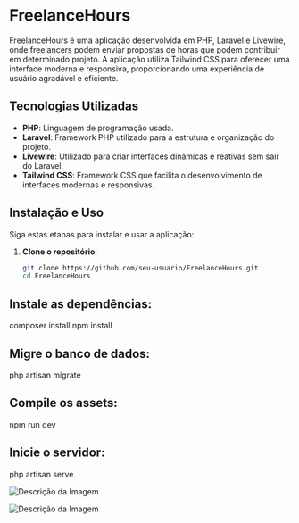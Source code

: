 # FreelanceHours

FreelanceHours é uma aplicação desenvolvida em PHP, Laravel e Livewire, onde freelancers podem enviar propostas de horas que podem contribuir em determinado projeto. A aplicação utiliza Tailwind CSS para oferecer uma interface moderna e responsiva, proporcionando uma experiência de usuário agradável e eficiente.

## Tecnologias Utilizadas

- **PHP**: Linguagem de programação usada.
- **Laravel**: Framework PHP utilizado para a estrutura e organização do projeto.
- **Livewire**: Utilizado para criar interfaces dinâmicas e reativas sem sair do Laravel.
- **Tailwind CSS**: Framework CSS que facilita o desenvolvimento de interfaces modernas e responsivas.

## Instalação e Uso

Siga estas etapas para instalar e usar a aplicação:

1. **Clone o repositório**:
   ```bash
   git clone https://github.com/seu-usuario/FreelanceHours.git
   cd FreelanceHours

## Instale as dependências:
composer install
npm install

## Migre o banco de dados:
php artisan migrate

## Compile os assets:
npm run dev

## Inicie o servidor:
php artisan serve

![Descrição da Imagem](image/2024-10-10%2017-36-52.png)

![Descrição da Imagem](image/2024-10-10%2017-37-00.png)
